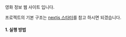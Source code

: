 영화 정보 웹 사이트 입니다.

프로젝트의 기본 구조는 [nextjs 스타터](https://github.com/nerdlab-logan/nextjs-ts-mobx-starter)를 참고 하시면 되겠습니다.

#### 1. 실행 방법
  
